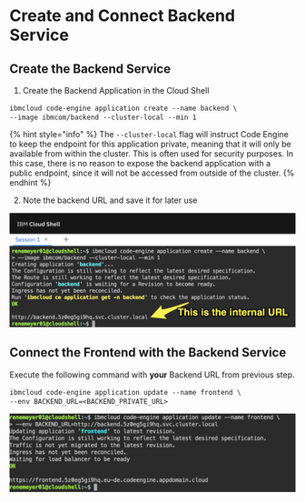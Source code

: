 # Create and Connect Backend Service

## Create the Backend Service

1. Create the Backend Application in the Cloud Shell

```
ibmcloud code-engine application create --name backend \
--image ibmcom/backend --cluster-local --min 1
```

{% hint style="info" %}
The `--cluster-local` flag will instruct Code Engine to keep the endpoint for this application private, meaning that it will only be available from within the cluster. This is often used for security purposes. In this case, there is no reason to expose the backend application with a public endpoint, since it will not be accessed from outside of the cluster.
{% endhint %}

2. Note the backend URL and save it for later use

![](.gitbook/assets/image%20%2820%29.png)

## Connect the Frontend with the Backend Service

Execute the following command with **your** Backend URL from previous step.

```text
ibmcloud code-engine application update --name frontend \
--env BACKEND_URL=<BACKEND_PRIVATE_URL>
```

![](.gitbook/assets/image%20%2814%29.png)

